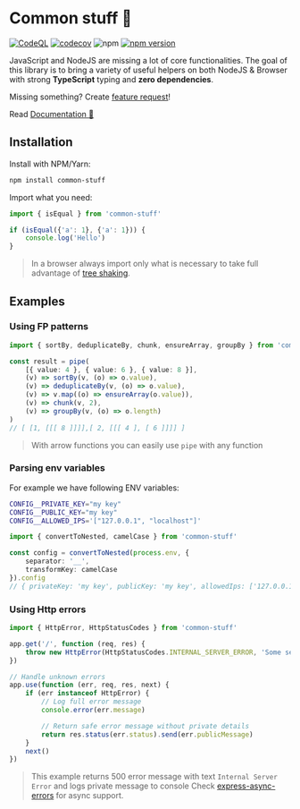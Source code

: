 # Common stuff 🔨

[![CodeQL](https://github.com/KiraLT/common-stuff/actions/workflows/codeql-analysis.yml/badge.svg)](https://github.com/KiraLT/common-stuff/actions/workflows/codeql-analysis.yml)
[![codecov](https://codecov.io/gh/KiraLT/common-stuff/branch/main/graph/badge.svg?token=E599EPAOPM)](https://codecov.io/gh/KiraLT/common-stuff)
![npm](https://img.shields.io/npm/dt/common-stuff)
[![npm version](https://badge.fury.io/js/common-stuff.svg)](https://www.npmjs.com/package/common-stuff)

JavaScript and NodeJS are missing a lot of core functionalities. The goal of this library is to bring a variety of useful helpers on both NodeJS & Browser with strong **TypeScript** typing and **zero dependencies**.

Missing something? Create [feature request](https://github.com/KiraLT/common-stuff/issues/new)!

Read [Documentation 📘](https://kiralt.github.io/common-stuff/)

## Installation

Install with NPM/Yarn:

```bash
npm install common-stuff
```

Import what you need:

```typescript
import { isEqual } from 'common-stuff'

if (isEqual({'a': 1}, {'a': 1})) {
    console.log('Hello')
}
```

> In a browser always import only what is necessary to take full advantage of [tree shaking](https://developers.google.com/web/fundamentals/performance/optimizing-javascript/tree-shaking).

## Examples

### Using FP patterns

```typescript
import { sortBy, deduplicateBy, chunk, ensureArray, groupBy } from 'common-stuff'

const result = pipe(
    [{ value: 4 }, { value: 6 }, { value: 8 }],
    (v) => sortBy(v, (o) => o.value),
    (v) => deduplicateBy(v, (o) => o.value),
    (v) => v.map((o) => ensureArray(o.value)),
    (v) => chunk(v, 2),
    (v) => groupBy(v, (o) => o.length)
)
// [ [1, [[[ 8 ]]]],[ 2, [[[ 4 ], [ 6 ]]]] ]
```

> With arrow functions you can easily use `pipe` with any function

### Parsing env variables

For example we have following ENV variables:

```bash
CONFIG__PRIVATE_KEY="my key"
CONFIG__PUBLIC_KEY="my key"
CONFIG__ALLOWED_IPS='["127.0.0.1", "localhost"]'
```

```typescript
import { convertToNested, camelCase } from 'common-stuff'

const config = convertToNested(process.env, {
    separator: '__',
    transformKey: camelCase
}).config
// { privateKey: 'my key', publicKey: 'my key', allowedIps: ['127.0.0.1', 'localhost'] }
```

### Using Http errors

```typescript
import { HttpError, HttpStatusCodes } from 'common-stuff'

app.get('/', function (req, res) {
    throw new HttpError(HttpStatusCodes.INTERNAL_SERVER_ERROR, 'Some secret error message')
})

// Handle unknown errors
app.use(function (err, req, res, next) {
    if (err instanceof HttpError) {
        // Log full error message
        console.error(err.message)

        // Return safe error message without private details
        return res.status(err.status).send(err.publicMessage)
    }
    next()
})
```

> This example returns 500 error message with text `Internal Server Error` and logs private message to console
> Check [express-async-errors](https://www.npmjs.com/package/express-async-errors) for async support.
